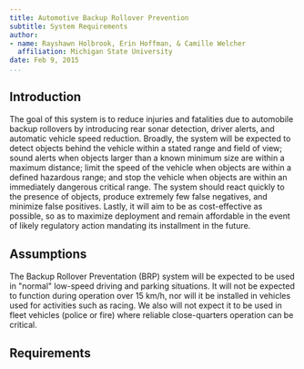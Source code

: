 ```yaml
---
title: Automotive Backup Rollover Prevention
subtitle: System Requirements
author: 
- name: Rayshawn Holbrook, Erin Hoffman, & Camille Welcher
  affiliation: Michigan State University
date: Feb 9, 2015
...
```


## Introduction

The goal of this system is to reduce injuries and fatalities due to automobile backup rollovers by introducing rear sonar detection, driver alerts, and automatic vehicle speed reduction. Broadly, the system will be expected to detect objects behind the vehicle within a stated range and field of view; sound alerts when objects larger than a known minimum size are within a maximum distance; limit the speed of the vehicle when objects are within a defined hazardous range; and stop the vehicle when objects are within an immediately dangerous critical range. The system should react quickly to the presence of objects, produce extremely few false negatives, and minimize false positives. Lastly, it will aim to be as cost-effective as possible, so as to maximize deployment and remain affordable in the event of likely regulatory action mandating its installment in the future.

## Assumptions

The Backup Rollover Preventation (BRP) system will be expected to be used in "normal" low-speed driving and parking situations. It will not be expected to function during operation over 15 km/h, nor will it be installed in vehicles used for activities such as racing. We also will not expect it to be used in fleet vehicles (police or fire) where reliable close-quarters operation can be critical.

## Requirements


